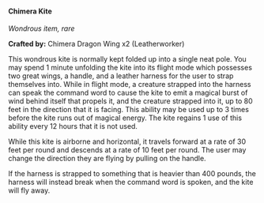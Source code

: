 #### Chimera Kite
_Wondrous item, rare_

**Crafted by:** Chimera Dragon Wing x2 (Leatherworker)

This wondrous kite is normally kept folded up into a single neat pole. You may spend 1 minute unfolding the kite into its flight mode which possesses two great wings, a handle, and a leather harness for the user to strap themselves into.
While in flight mode, a creature strapped into the harness can speak the command word to cause the kite to emit a magical burst of wind behind itself that propels it, and the creature strapped into it, up to 80 feet in the direction that it is facing. This ability may be used up to 3 times before the kite runs out of magical energy. The kite regains 1 use of this ability every 12 hours that it is not used.

While this kite is airborne and horizontal, it travels forward at a rate of 30 feet per round and descends at a rate of 10 feet per round. The user may change the direction they are flying by pulling on the handle.

If the harness is strapped to something that is heavier than 400 pounds, the harness will instead break when the command word is spoken, and the kite will fly away.
